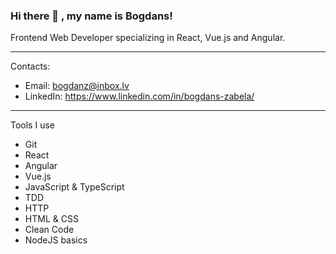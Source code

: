 ### Hi there 👋 , my name is Bogdans!

Frontend Web Developer specializing in React, Vue.js and Angular.

---

Contacts:

* Email: bogdanz@inbox.lv
* LinkedIn: https://www.linkedin.com/in/bogdans-zabela/

---

Tools I use

* Git
* React
* Angular
* Vue.js
* JavaScript & TypeScript
* TDD
* HTTP
* HTML & CSS
* Clean Code
* NodeJS basics


<!--
**beffyz/beffyz** is a ✨ _special_ ✨ repository because its `README.md` (this file) appears on your GitHub profile.

Here are some ideas to get you started:

- 🔭 I’m currently working on ...
- 🌱 I’m currently learning ...
- 👯 I’m looking to collaborate on ...
- 🤔 I’m looking for help with ...
- 💬 Ask me about ...
- 📫 How to reach me: ...
- 😄 Pronouns: ...
- ⚡ Fun fact: ...
-->
